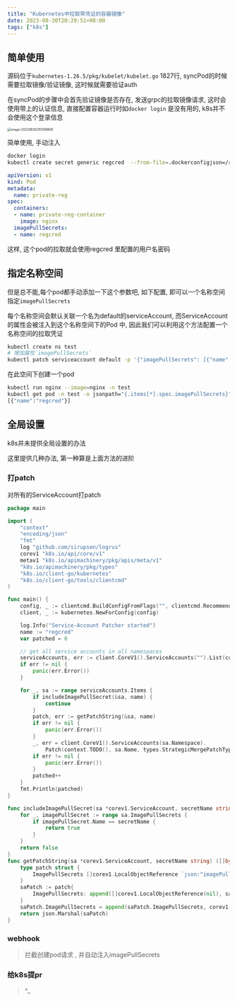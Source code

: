 ```yaml
---
title: "Kubernetes中拉取带凭证的容器镜像"
date: 2023-08-30T20:29:51+08:00
tags: ["k8s"]
---
```


## 简单使用

源码位于`kubernetes-1.26.5/pkg/kubelet/kubelet.go` 1827行, syncPod的时候需要拉取镜像/验证镜像, 这时候就需要验证auth

在syncPod的步骤中会首先验证镜像是否存在, 发送grpc的拉取镜像请求, 这时会使用带上的认证信息, 直接配置容器运行时如`docker login` 是没有用的, k8s并不会使用这个登录信息

<img src="http://inksnw.asuscomm.com:3001/blog/Kubernetes中拉取带凭证的容器镜像_9b829e648e5360c9a165c4b5f6f58034.png" alt="image-20230830210358808" style="zoom:50%;" />

简单使用, 手动注入

```bash
docker login 
kubectl create secret generic regcred  --from-file=.dockerconfigjson=/root/.docker/config.json --type=kubernetes.io/dockerconfigjson
```

```yaml
apiVersion: v1
kind: Pod
metadata:
  name: private-reg
spec:
  containers:
  - name: private-reg-container
    image: nginx
  imagePullSecrets:
  - name: regcred
```

这样, 这个pod的拉取就会使用regcred 里配置的用户名密码

## 指定名称空间

但是总不能,每个pod都手动添加一下这个参数吧, 如下配置, 即可以一个名称空间指定`imagePullSecrets`

每个名称空间会默认关联一个名为default的serviceAccount, 而ServiceAccount 的属性会被注入到这个名称空间下的Pod 中, 因此我们可以利用这个方法配置一个名称空间的拉取凭证

```bash
kubectl create ns test
# 增加属性`imagePullSecrets`
kubectl patch serviceaccount default -p '{"imagePullSecrets": [{"name": "regcred"}]}' -n test
```

在此空间下创建一个pod

```bash
kubectl run nginx --image=nginx -n test
kubectl get pod -n test -o jsonpath="{.items[*].spec.imagePullSecrets}"
[{"name":"regcred"}]
```

## 全局设置

k8s并未提供全局设置的办法

这里提供几种办法, 第一种算是上面方法的进阶

### 打patch

对所有的ServiceAccount打patch

```go
package main

import (
	"context"
	"encoding/json"
	"fmt"
	log "github.com/sirupsen/logrus"
	corev1 "k8s.io/api/core/v1"
	metav1 "k8s.io/apimachinery/pkg/apis/meta/v1"
	"k8s.io/apimachinery/pkg/types"
	"k8s.io/client-go/kubernetes"
	"k8s.io/client-go/tools/clientcmd"
)

func main() {
	config, _ := clientcmd.BuildConfigFromFlags("", clientcmd.RecommendedHomeFile)
	client, _ := kubernetes.NewForConfig(config)

	log.Info("Service-Account Patcher started")
	name := "regcred"
	var patched = 0

	// get all service accounts in all namespaces
	serviceAccounts, err := client.CoreV1().ServiceAccounts("").List(context.TODO(), metav1.ListOptions{})
	if err != nil {
		panic(err.Error())
	}

	for _, sa := range serviceAccounts.Items {
		if includeImagePullSecret(&sa, name) {
			continue
		}
		patch, err := getPatchString(&sa, name)
		if err != nil {
			panic(err.Error())
		}
		_, err = client.CoreV1().ServiceAccounts(sa.Namespace).
			Patch(context.TODO(), sa.Name, types.StrategicMergePatchType, patch, metav1.PatchOptions{})
		if err != nil {
			panic(err.Error())
		}
		patched++
	}
	fmt.Println(patched)
}

func includeImagePullSecret(sa *corev1.ServiceAccount, secretName string) bool {
	for _, imagePullSecret := range sa.ImagePullSecrets {
		if imagePullSecret.Name == secretName {
			return true
		}
	}
	return false
}
func getPatchString(sa *corev1.ServiceAccount, secretName string) ([]byte, error) {
	type patch struct {
		ImagePullSecrets []corev1.LocalObjectReference `json:"imagePullSecrets,omitempty"`
	}
	saPatch := patch{
		ImagePullSecrets: append([]corev1.LocalObjectReference(nil), sa.ImagePullSecrets...),
	}
	saPatch.ImagePullSecrets = append(saPatch.ImagePullSecrets, corev1.LocalObjectReference{Name: secretName})
	return json.Marshal(saPatch)
}
```

### webhook

> 拦截创建pod请求 , 并自动注入imagePullSecrets

### 给k8s提pr

> ^_
